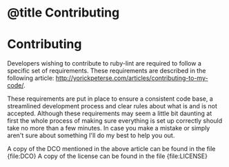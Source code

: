 # @title Contributing
# Contributing

Developers wishing to contribute to ruby-lint are required to follow a specific
set of requirements. These requirements are described in the following article:
<http://yorickpeterse.com/articles/contributing-to-my-code/>.

These requirements are put in place to ensure a consistent code base, a
streamlined development process and clear rules about what is and is not
accepted. Although these requirements may seem a little bit daunting at first
the whole process of making sure everything is set up correctly should take no
more than a few minutes. In case you make a mistake or simply aren't sure about
something I'll do my best to help you out.

A copy of the DCO mentioned in the above article can be found in the file
{file:DCO} A copy of the license can be found in the file {file:LICENSE}
